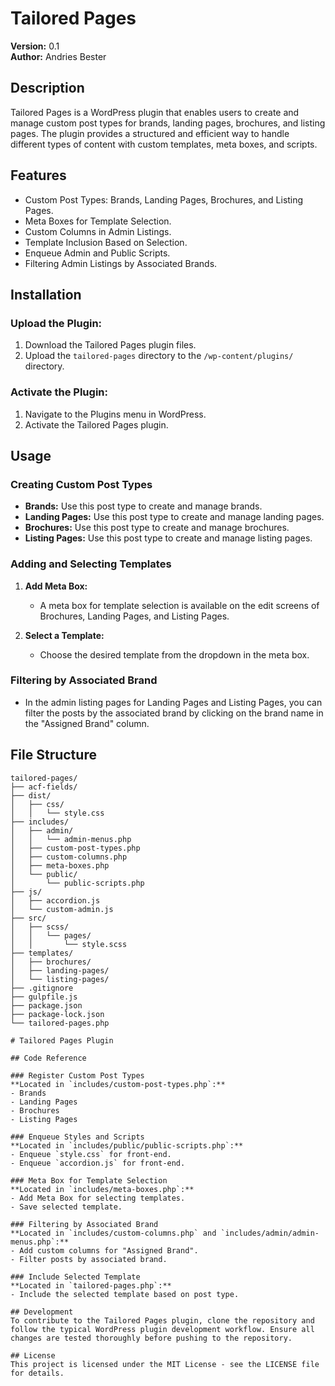 # Tailored Pages

**Version:** 0.1  
**Author:** Andries Bester

## Description

Tailored Pages is a WordPress plugin that enables users to create and manage custom post types for brands, landing pages, brochures, and listing pages. The plugin provides a structured and efficient way to handle different types of content with custom templates, meta boxes, and scripts.

## Features

- Custom Post Types: Brands, Landing Pages, Brochures, and Listing Pages.
- Meta Boxes for Template Selection.
- Custom Columns in Admin Listings.
- Template Inclusion Based on Selection.
- Enqueue Admin and Public Scripts.
- Filtering Admin Listings by Associated Brands.

## Installation

### Upload the Plugin:

1. Download the Tailored Pages plugin files.
2. Upload the `tailored-pages` directory to the `/wp-content/plugins/` directory.

### Activate the Plugin:

1. Navigate to the Plugins menu in WordPress.
2. Activate the Tailored Pages plugin.

## Usage

### Creating Custom Post Types

- **Brands:** Use this post type to create and manage brands.
- **Landing Pages:** Use this post type to create and manage landing pages.
- **Brochures:** Use this post type to create and manage brochures.
- **Listing Pages:** Use this post type to create and manage listing pages.

### Adding and Selecting Templates

1. **Add Meta Box:**
   - A meta box for template selection is available on the edit screens of Brochures, Landing Pages, and Listing Pages.

2. **Select a Template:**
   - Choose the desired template from the dropdown in the meta box.

### Filtering by Associated Brand

- In the admin listing pages for Landing Pages and Listing Pages, you can filter the posts by the associated brand by clicking on the brand name in the "Assigned Brand" column.

## File Structure

```plaintext
tailored-pages/
├── acf-fields/
├── dist/
│   ├── css/
│   │   └── style.css
├── includes/
│   ├── admin/
│   │   └── admin-menus.php
│   ├── custom-post-types.php
│   ├── custom-columns.php
│   ├── meta-boxes.php
│   └── public/
│       └── public-scripts.php
├── js/
│   ├── accordion.js
│   └── custom-admin.js
├── src/
│   ├── scss/
│   │   └── pages/
│   │       └── style.scss
├── templates/
│   ├── brochures/
│   ├── landing-pages/
│   └── listing-pages/
├── .gitignore
├── gulpfile.js
├── package.json
├── package-lock.json
└── tailored-pages.php

# Tailored Pages Plugin

## Code Reference

### Register Custom Post Types
**Located in `includes/custom-post-types.php`:**
- Brands
- Landing Pages
- Brochures
- Listing Pages

### Enqueue Styles and Scripts
**Located in `includes/public/public-scripts.php`:**
- Enqueue `style.css` for front-end.
- Enqueue `accordion.js` for front-end.

### Meta Box for Template Selection
**Located in `includes/meta-boxes.php`:**
- Add Meta Box for selecting templates.
- Save selected template.

### Filtering by Associated Brand
**Located in `includes/custom-columns.php` and `includes/admin/admin-menus.php`:**
- Add custom columns for "Assigned Brand".
- Filter posts by associated brand.

### Include Selected Template
**Located in `tailored-pages.php`:**
- Include the selected template based on post type.

## Development
To contribute to the Tailored Pages plugin, clone the repository and follow the typical WordPress plugin development workflow. Ensure all changes are tested thoroughly before pushing to the repository.

## License
This project is licensed under the MIT License - see the LICENSE file for details.
